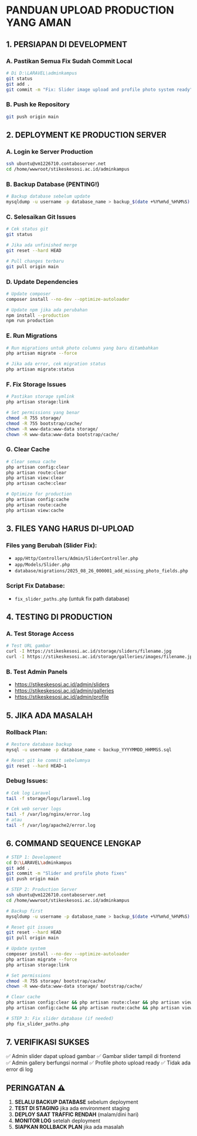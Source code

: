 # PANDUAN UPLOAD PRODUCTION YANG AMAN

## 1. PERSIAPAN DI DEVELOPMENT

### A. Pastikan Semua Fix Sudah Commit Local
```bash
# Di D:\LARAVEL\adminkampus
git status
git add .
git commit -m "Fix: Slider image upload and profile photo system ready"
```

### B. Push ke Repository
```bash
git push origin main
```

## 2. DEPLOYMENT KE PRODUCTION SERVER

### A. Login ke Server Production
```bash
ssh ubuntu@vm1226710.contaboserver.net
cd /home/wwwroot/stikeskesosi.ac.id/adminkampus
```

### B. Backup Database (PENTING!)
```bash
# Backup database sebelum update
mysqldump -u username -p database_name > backup_$(date +%Y%m%d_%H%M%S).sql
```

### C. Selesaikan Git Issues
```bash
# Cek status git
git status

# Jika ada unfinished merge
git reset --hard HEAD

# Pull changes terbaru
git pull origin main
```

### D. Update Dependencies
```bash
# Update composer
composer install --no-dev --optimize-autoloader

# Update npm jika ada perubahan
npm install --production
npm run production
```

### E. Run Migrations
```bash
# Run migrations untuk photo columns yang baru ditambahkan
php artisan migrate --force

# Jika ada error, cek migration status
php artisan migrate:status
```

### F. Fix Storage Issues
```bash
# Pastikan storage symlink
php artisan storage:link

# Set permissions yang benar
chmod -R 755 storage/
chmod -R 755 bootstrap/cache/
chown -R www-data:www-data storage/
chown -R www-data:www-data bootstrap/cache/
```

### G. Clear Cache
```bash
# Clear semua cache
php artisan config:clear
php artisan route:clear
php artisan view:clear
php artisan cache:clear

# Optimize for production
php artisan config:cache
php artisan route:cache
php artisan view:cache
```

## 3. FILES YANG HARUS DI-UPLOAD

### Files yang Berubah (Slider Fix):
- `app/Http/Controllers/Admin/SliderController.php`
- `app/Models/Slider.php`
- `database/migrations/2025_08_26_000001_add_missing_photo_fields.php`

### Script Fix Database:
- `fix_slider_paths.php` (untuk fix path database)

## 4. TESTING DI PRODUCTION

### A. Test Storage Access
```bash
# Test URL gambar
curl -I https://stikeskesosi.ac.id/storage/sliders/filename.jpg
curl -I https://stikeskesosi.ac.id/storage/galleries/images/filename.jpg
```

### B. Test Admin Panels
- https://stikeskesosi.ac.id/admin/sliders
- https://stikeskesosi.ac.id/admin/galleries
- https://stikeskesosi.ac.id/admin/profile

## 5. JIKA ADA MASALAH

### Rollback Plan:
```bash
# Restore database backup
mysql -u username -p database_name < backup_YYYYMMDD_HHMMSS.sql

# Reset git ke commit sebelumnya
git reset --hard HEAD~1
```

### Debug Issues:
```bash
# Cek log Laravel
tail -f storage/logs/laravel.log

# Cek web server logs
tail -f /var/log/nginx/error.log
# atau
tail -f /var/log/apache2/error.log
```

## 6. COMMAND SEQUENCE LENGKAP

```bash
# STEP 1: Development
cd D:\LARAVEL\adminkampus
git add .
git commit -m "Slider and profile photo fixes"
git push origin main

# STEP 2: Production Server  
ssh ubuntu@vm1226710.contaboserver.net
cd /home/wwwroot/stikeskesosi.ac.id/adminkampus

# Backup first
mysqldump -u username -p database_name > backup_$(date +%Y%m%d_%H%M%S).sql

# Reset git issues
git reset --hard HEAD
git pull origin main

# Update system
composer install --no-dev --optimize-autoloader
php artisan migrate --force
php artisan storage:link

# Set permissions
chmod -R 755 storage/ bootstrap/cache/
chown -R www-data:www-data storage/ bootstrap/cache/

# Clear cache
php artisan config:clear && php artisan route:clear && php artisan view:clear && php artisan cache:clear
php artisan config:cache && php artisan route:cache && php artisan view:cache

# STEP 3: Fix slider database (if needed)
php fix_slider_paths.php
```

## 7. VERIFIKASI SUKSES

✅ Admin slider dapat upload gambar
✅ Gambar slider tampil di frontend  
✅ Admin gallery berfungsi normal
✅ Profile photo upload ready
✅ Tidak ada error di log

## PERINGATAN ⚠️

1. **SELALU BACKUP DATABASE** sebelum deployment
2. **TEST DI STAGING** jika ada environment staging
3. **DEPLOY SAAT TRAFFIC RENDAH** (malam/dini hari)
4. **MONITOR LOG** setelah deployment
5. **SIAPKAN ROLLBACK PLAN** jika ada masalah
